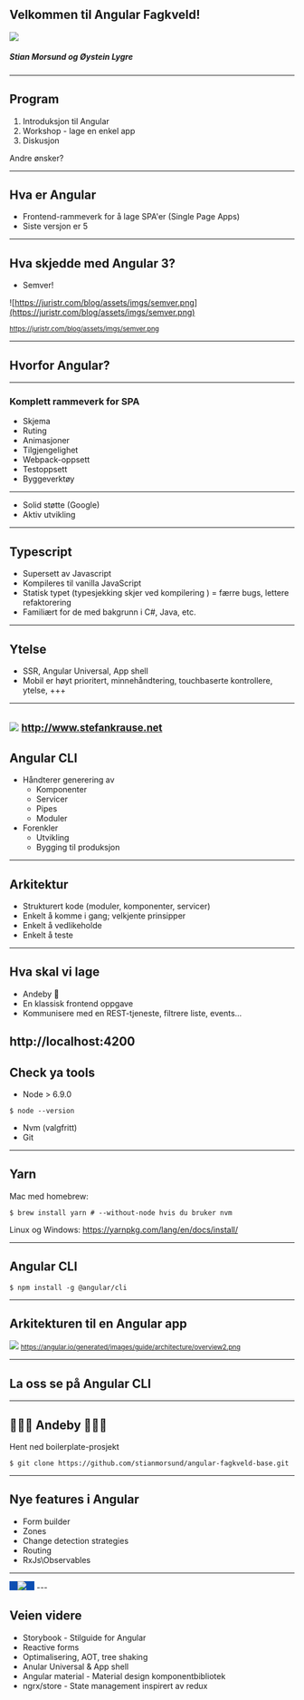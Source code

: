 ## Velkommen til Angular Fagkveld!
<img src="https://angular.io/assets/images/logos/angularjs/AngularJS-Shield.svg" style="background: none; border: none; box-shadow: none;">

##### Stian Morsund og Øystein Lygre
---

## Program
1. Introduksjon til Angular
2. Workshop - lage en enkel app
3. Diskusjon

Andre ønsker?

---

## Hva er Angular

- Frontend-rammeverk for å lage SPA'er (Single Page Apps)
- Siste versjon er 5

---

## Hva skjedde med Angular 3?
- Semver!

![https://juristr.com/blog/assets/imgs/semver.png](https://juristr.com/blog/assets/imgs/semver.png)

<small>https://juristr.com/blog/assets/imgs/semver.png</small>

---

## Hvorfor Angular?

----

### Komplett rammeverk for SPA
- Skjema
- Ruting
- Animasjoner
- Tilgjengelighet
- Webpack-oppsett
- Testoppsett
- Byggeverktøy

----

- Solid støtte (Google)
- Aktiv utvikling

----

## Typescript
- Supersett av Javascript
- Kompileres til vanilla JavaScript
- Statisk typet (typesjekking skjer ved kompilering ) = færre bugs, lettere refaktorering
- Familiært for de med bakgrunn i C#, Java, etc.

----

## Ytelse
- SSR, Angular Universal,  App shell
- Mobil er høyt prioritert, minnehåndtering, touchbaserte kontrollere, ytelse, +++

----

![](http://www.stefankrause.net/wp/wp-content/uploads/2017/11/Bildschirmfoto-2017-11-20-um-20.48.23.png)
<small>http://www.stefankrause.net</small>
---

## Angular CLI
- Håndterer generering av
  - Komponenter
  - Servicer
  - Pipes
  - Moduler
- Forenkler
  - Utvikling
  - Bygging til produksjon
----

## Arkitektur
- Strukturert kode (moduler, komponenter, servicer)
- Enkelt å komme i gang; velkjente prinsipper
- Enkelt å vedlikeholde
- Enkelt å teste
---

## Hva skal vi lage
- Andeby 🦆
- En klassisk frontend oppgave
- Kommunisere med en REST-tjeneste, filtrere liste, events...

http://localhost:4200
---

## Check ya tools
- Node > 6.9.0
```
$ node --version
```
- Nvm (valgfritt)
- Git

----

## Yarn

Mac med homebrew:
```(bash)
$ brew install yarn # --without-node hvis du bruker nvm
```
Linux og Windows:
https://yarnpkg.com/lang/en/docs/install/

----

## Angular CLI
```(bash)
$ npm install -g @angular/cli
```

---

## Arkitekturen til en Angular app
![](https://angular.io/generated/images/guide/architecture/overview2.png)
<small>https://angular.io/generated/images/guide/architecture/overview2.png</small>

---

## La oss se på Angular CLI

---

## 🦆🦆🦆 Andeby 🐤🐤🐤

Hent ned boilerplate-prosjekt
```(bash)
$ git clone https://github.com/stianmorsund/angular-fagkveld-base.git
```

---


## Nye features i Angular
- Form builder
- Zones
- Change detection strategies
- Routing
- RxJs\Observables

----
<img style="background: #0c4eb2; padding: 0 1em; max-width:80%;" src="https://blog.thoughtram.io/images/cd-4.svg">
---

## Veien videre
- Storybook - Stilguide for Angular
- Reactive forms
- Optimalisering, AOT, tree shaking
- Anular Universal & App shell
- Angular material - Material design komponentbibliotek
- ngrx/store - State management inspirert av redux
